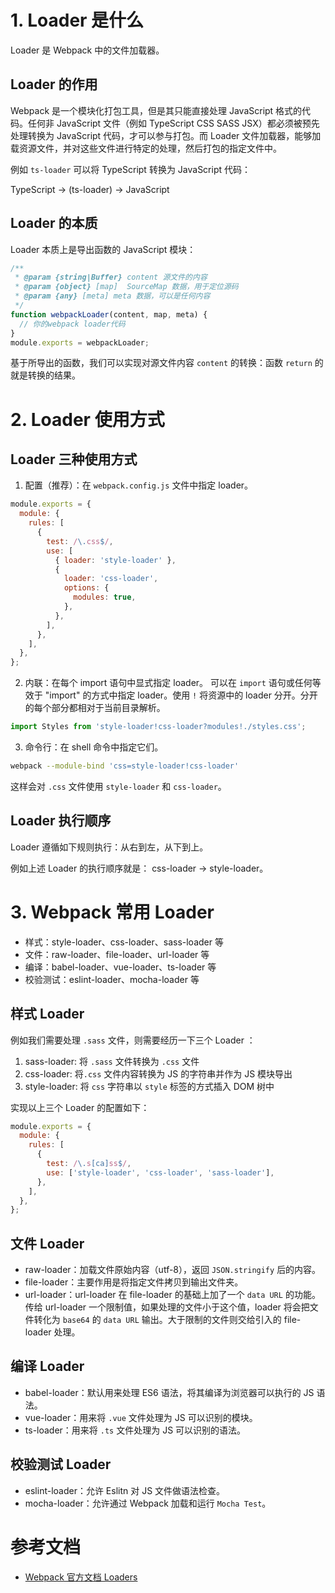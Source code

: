 # 1. Loader 是什么

Loader 是 Webpack 中的文件加载器。

## Loader 的作用

Webpack 是一个模块化打包工具，但是其只能直接处理 JavaScript 格式的代码。任何非 JavaScript 文件（例如 TypeScript CSS SASS JSX）都必须被预先处理转换为 JavaScript 代码，才可以参与打包。而 Loader 文件加载器，能够加载资源文件，并对这些文件进行特定的处理，然后打包的指定文件中。

例如 `ts-loader` 可以将 TypeScript 转换为 JavaScript 代码：

TypeScript -> (ts-loader) -> JavaScript

## Loader 的本质

Loader 本质上是导出函数的 JavaScript 模块：

```js
/**
 * @param {string|Buffer} content 源文件的内容
 * @param {object} [map]  SourceMap 数据，用于定位源码
 * @param {any} [meta] meta 数据，可以是任何内容
 */
function webpackLoader(content, map, meta) {
  // 你的webpack loader代码
}
module.exports = webpackLoader;
```

基于所导出的函数，我们可以实现对源文件内容 `content` 的转换：函数 `return` 的就是转换的结果。

# 2. Loader 使用方式

## Loader 三种使用方式

1. 配置（推荐）：在 `webpack.config.js` 文件中指定 loader。

```js
module.exports = {
  module: {
    rules: [
      {
        test: /\.css$/,
        use: [
          { loader: 'style-loader' },
          {
            loader: 'css-loader',
            options: {
              modules: true,
            },
          },
        ],
      },
    ],
  },
};
```

2. 内联：在每个 import 语句中显式指定 loader。
   可以在 `import` 语句或任何等效于 "import" 的方式中指定 loader。使用 `!` 将资源中的 loader 分开。分开的每个部分都相对于当前目录解析。

```js
import Styles from 'style-loader!css-loader?modules!./styles.css';
```

3. 命令行：在 shell 命令中指定它们。

```sh
webpack --module-bind 'css=style-loader!css-loader'
```

这样会对 `.css` 文件使用 `style-loader` 和 `css-loader`。

## Loader 执行顺序

Loader 遵循如下规则执行：从右到左，从下到上。

例如上述 Loader 的执行顺序就是： css-loader -> style-loader。

# 3. Webpack 常用 Loader

- 样式：style-loader、css-loader、sass-loader 等
- 文件：raw-loader、file-loader、url-loader 等
- 编译：babel-loader、vue-loader、ts-loader 等
- 校验测试：eslint-loader、mocha-loader 等

## 样式 Loader

例如我们需要处理 `.sass` 文件，则需要经历一下三个 Loader ：

1. sass-loader: 将 `.sass` 文件转换为 `.css` 文件
2. css-loader: 将`.css` 文件内容转换为 JS 的字符串并作为 JS 模块导出
3. style-loader: 将 `css` 字符串以 `style` 标签的方式插入 DOM 树中

实现以上三个 Loader 的配置如下：

```js
module.exports = {
  module: {
    rules: [
      {
        test: /\.s[ca]ss$/,
        use: ['style-loader', 'css-loader', 'sass-loader'],
      },
    ],
  },
};
```

## 文件 Loader

- raw-loader：加载文件原始内容（utf-8），返回 `JSON.stringify` 后的内容。
- file-loader：主要作用是将指定文件拷贝到输出文件夹。
- url-loader：url-loader 在 file-loader 的基础上加了一个 `data URL` 的功能。传给 url-loader 一个限制值，如果处理的文件小于这个值，loader 将会把文件转化为 `base64` 的 `data URL` 输出。大于限制的文件则交给引入的 file-loader 处理。

## 编译 Loader

- babel-loader：默认用来处理 ES6 语法，将其编译为浏览器可以执行的 JS 语法。
- vue-loader：用来将 `.vue` 文件处理为 JS 可以识别的模块。
- ts-loader：用来将 `.ts` 文件处理为 JS 可以识别的语法。

## 校验测试 Loader

- eslint-loader：允许 Eslitn 对 JS 文件做语法检查。
- mocha-loader：允许通过 Webpack 加载和运行 `Mocha Test`。

# 参考文档

- [Webpack 官方文档 Loaders](https://webpack.js.org/concepts/loaders/)
